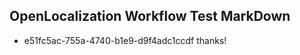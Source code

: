 ## OpenLocalization Workflow Test MarkDown
* e51fc5ac-755a-4740-b1e9-d9f4adc1ccdf thanks!

<!--HONumber=Aug16_HO5-->


